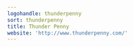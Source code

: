 ```yaml
---
logohandle: thunderpenny
sort: thunderpenny
title: Thunder Penny
website: 'http://www.thunderpenny.com/'
---
```

